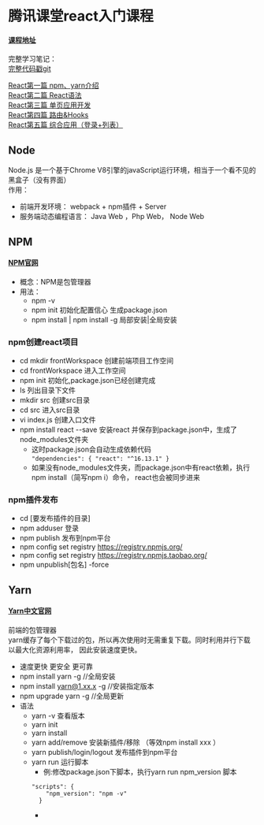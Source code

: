 # 腾讯课堂react入门课程
#### [课程地址](https://www.bilibili.com/video/BV1hE411c7L1?p=2)    

完整学习笔记：    
[完整代码戳git](https://github.com/willShuhuan/react-quick)    

[React第一篇 npm、yarn介绍](https://juejin.im/post/5ec02d546fb9a0436a7c76d5)     
[React第二篇 React语法](https://juejin.im/post/5ec02dbe5188256d545feb24)     
[React第三篇 单页应用开发](https://juejin.im/post/5ec02eb95188256da20e806d)     
[React第四篇 路由&Hooks](https://juejin.im/post/5ec02f1af265da7ba65f90fb)     
[React第五篇 综合应用（登录+列表）](https://juejin.im/post/5ec030666fb9a0433a190fd4)

## Node
Node.js 是一个基于Chrome V8引擎的javaScript运行环境，相当于一个看不见的黑盒子（没有界面）    
作用：
- 前端开发环境： webpack + npm插件 + Server
- 服务端动态编程语言： Java Web ，Php Web， Node Web

## NPM 
#### [NPM官网](https://www.npmjs.com/)
- 概念：NPM是包管理器
- 用法：
  - npm -v 
  - npm init 初始化配置信心  生成package.json
  - npm install | npm install -g  局部安装|全局安装
  
### npm创建react项目  
- cd mkdir frontWorkspace 创建前端项目工作空间
- cd frontWorkspace 进入工作空间
- npm init 初始化,package.json已经创建完成
- ls 列出目录下文件
- mkdir src 创建src目录
- cd src  进入src目录
- vi index.js 创建入口文件
- npm install react --save  安装react 并保存到package.json中，生成了node_modules文件夹
  - 这时package.json会自动生成依赖代码   
  ``"dependencies": {
        "react": "^16.13.1"
      }
  ``
  - 如果没有node_modules文件夹，而package.json中有react依赖，执行npm install（简写npm i）命令，
  react也会被同步进来
  
### npm插件发布
- cd [要发布插件的目录]
- npm adduser 登录
- npm publish 发布到npm平台
- npm config set registry https://registry.npmjs.org/
- npm config set registry https://registry.npmjs.taobao.org/
- npm unpublish[包名] -force

## Yarn
#### [Yarn中文官网](https://yarn.bootcss.com)
前端的包管理器    
yarn缓存了每个下载过的包，所以再次使用时无需重复下载。同时利用并行下载以最大化资源利用率，
因此安装速度更快。


- 速度更快 更安全 更可靠
- npm install yarn -g  //全局安装
- npm install yarn@1.xx.x -g //安装指定版本
- npm upgrade yarn -g  //全局更新
- 语法
  - yarn -v 查看版本
  - yarn init
  - yarn install 
  - yarn add/remove 安装新插件/移除 （等效npm install xxx ）
  - yarn publish/login/logout  发布插件到npm平台
  - yarn run 运行脚本
    - 例:修改package.json下脚本，执行yarn run npm_version 脚本   
    ````
    "scripts": {
        "npm_version": "npm -v"
      }
    ````
    -

 